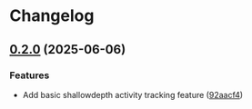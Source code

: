 # Changelog

## [0.2.0](https://github.com/Gabriel-Rockson/shallowdepth/compare/v0.1.0...v0.2.0) (2025-06-06)


### Features

* Add basic shallowdepth activity tracking feature ([92aacf4](https://github.com/Gabriel-Rockson/shallowdepth/commit/92aacf4e0c614a83eba90783c96ed004abf54173))
